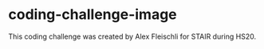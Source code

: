# coding-challenge-image
This coding challenge was created by Alex Fleischli for STAIR during HS20.
